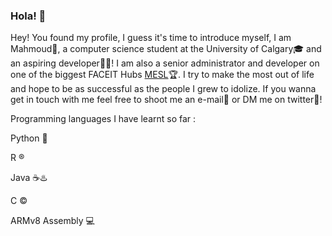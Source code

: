 ### Hola! :wave:

Hey! You found my profile, I guess it's time to introduce myself, I am Mahmoud:koala:, a computer science student at the University of Calgary:mortar_board: and an aspiring developer:man_technologist:! I am also a senior administrator and developer on one of the biggest FACEIT Hubs [MESL](https://www.faceit.com/en/organizers/193c14fd-45e4-404e-bfab-adc9ea6baf9b/Middle%20East%20Stars%20League):trophy:. I try to make the most out of life and hope to be as successful as the people I grew to idolize. If you wanna get in touch with me feel free to shoot me an e-mail:email: or DM me on twitter:calling:!


Programming languages I have learnt so far : 

   Python :snake:
    
   R :registered:
    
   Java :coffee::hotsprings:
    
   C :copyright:
    
   ARMv8 Assembly :computer:
